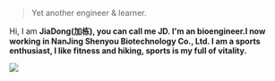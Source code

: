 

> Yet another engineer & learner.  


Hi, I am <strong>JiaDong(加栋), you can call me <strong>JD</strong>. I'm an bioengineer.I now working in NanJing Shenyou Biotechnology Co., Ltd.
I am a sports enthusiast, I like fitness and hiking, sports is my full of vitality.

![](http://osnq2ssd7.bkt.clouddn.com/IMG_20160604_152019.jpg)